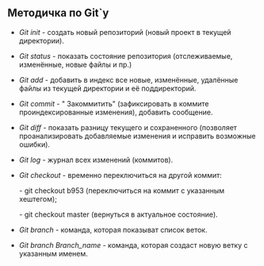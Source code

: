 ## Методичка по Git`y ##

* *Git init* - создать новый репозиторий (новый проект в текущей директории). 

* *Git status* - показать состояние репозитория (отслеживаемые, изменённые, новые файлы и пр.)

* *Git add* - добавить в индекс все новые, изменённые, удалённые файлы из текущей директории и её поддиректорий.

* *Git commit* - " Закоммитить" (зафиксировать в коммите проиндексированные изменения), добавить сообщение.

* *Git diff* - показать разницу текущего и сохраненного (позволяет проанализировать добавляемые изменения и исправить возможные ошибки).

* *Git log* - журнал всех изменений (коммитов).

* *Git checkout* - временно переключиться на другой коммит:

    \- git checkout b953 (переключиться на коммит с указанным хештегом);

    \- git checkout master (вернуться в актуальное состояние).

* *Git branch* - команда, которая показыват список веток.

* *Git branch Branch_name* - команда, которая создаст новую ветку с указанным именем.   